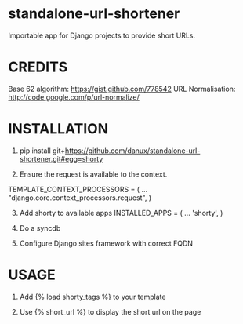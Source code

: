 standalone-url-shortener
========================

Importable app for Django projects to provide short URLs.

CREDITS
=======
Base 62 algorithm:  https://gist.github.com/778542
URL Normalisation:  http://code.google.com/p/url-normalize/

INSTALLATION
============

1. pip install git+https://github.com/danux/standalone-url-shortener.git#egg=shorty

2. Ensure the request is available to the context.

TEMPLATE_CONTEXT_PROCESSORS = (
    ...
    "django.core.context_processors.request",
)

3. Add shorty to available apps
INSTALLED_APPS = (
    ...
    'shorty',
)

4. Do a syncdb

5. Configure Django sites framework with correct FQDN

USAGE
=====

1. Add {% load shorty_tags %} to your template

2. Use {% short_url %} to display the short url on the page